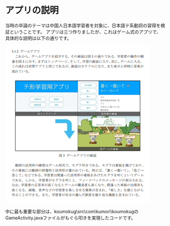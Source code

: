 アプリの説明
====================
当時の卒論のテーマは中国人日本語学習者を対象に、日本語テ系動詞の習得を検証ということです。
アプリは三つ作りましたが、これはゲーム式のアプリで、具体的な説明は以下の通りです。

![image](https://github.com/yumehanabi99/sotsuronn_game/blob/master/%E3%82%A2%E3%83%97%E3%83%AA%E8%AA%AC%E6%98%8E%E7%94%A8.PNG)

中に最も重要な部分は、koumokug\src\com\kumori\koumokugのGameActivity.javaファイルがもぐら叩きを実現したコードです。
